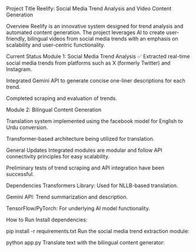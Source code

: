Project Title
Reelify: Social Media Trend Analysis and Video Content Generation

Overview
Reelify is an innovative system designed for trend analysis and automated content generation. The project leverages AI to create user-friendly, bilingual videos from social media trends with an emphasis on scalability and user-centric functionality.

Current Status
Module 1: Social Media Trend Analysis ✅
Extracted real-time social media trends from platforms such as X (formerly Twitter) and Instagram.

Integrated Gemini API to generate concise one-liner descriptions for each trend.

Completed scraping and evaluation of trends.

Module 2: Bilingual Content Generation 

Translation system implemented using the facebook model for English to Urdu conversion.

Transformer-based architecture being utilized for translation.

General Updates
Integrated modules are modular and follow API connectivity principles for easy scalability.

Preliminary tests of trend scraping and API integration have been successful.

Dependencies
Transformers Library: Used for NLLB-based translation.

Gemini API: Trend summarization and description.

TensorFlow/PyTorch: For underlying AI model functionality.

How to Run
Install dependencies:


pip install -r requirements.txt
Run the social media trend extraction module:


python app.py
Translate text with the bilingual content generator:

